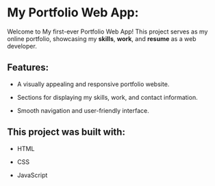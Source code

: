 # My Portfolio Web App:

Welcome to My first-ever Portfolio Web App! This project serves as my online portfolio, showcasing my **skills**, **work**, and **resume** as a web developer. 


## Features:

  - A visually appealing and responsive portfolio website.
  
  - Sections for displaying my skills, work, and contact information.

  - Smooth navigation and user-friendly interface.   



## This project was built with:

  - HTML

  - CSS

  - JavaScript
